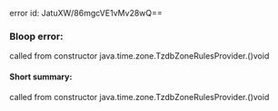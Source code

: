 error id: JatuXW/86mgcVE1vMv28wQ==
### Bloop error:

called from constructor java.time.zone.TzdbZoneRulesProvider.<init>()void
#### Short summary: 

called from constructor java.time.zone.TzdbZoneRulesProvider.<init>()void